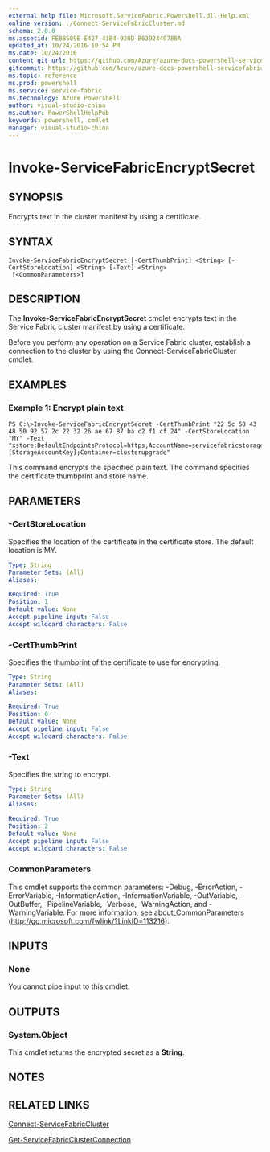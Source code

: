 ```yaml
---
external help file: Microsoft.ServiceFabric.Powershell.dll-Help.xml
online version: ./Connect-ServiceFabricCluster.md
schema: 2.0.0
ms.assetid: FE8B509E-E427-43B4-920D-B6392449788A
updated_at: 10/24/2016 10:54 PM
ms.date: 10/24/2016
content_git_url: https://github.com/Azure/azure-docs-powershell-servicefabric/blob/master/Service-Fabric-cmdlets/ServiceFabric/vlatest/Invoke-ServiceFabricEncryptSecret.md
gitcommit: https://github.com/Azure/azure-docs-powershell-servicefabric/blob/865a3e19e58e9be5871c4d9834591e4ba1c1b9ec/Service-Fabric-cmdlets/ServiceFabric/vlatest/Invoke-ServiceFabricEncryptSecret.md
ms.topic: reference
ms.prod: powershell
ms.service: service-fabric
ms.technology: Azure Powershell
author: visual-studio-china
ms.author: PowerShellHelpPub
keywords: powershell, cmdlet
manager: visual-studio-china
---
```


# Invoke-ServiceFabricEncryptSecret

## SYNOPSIS
Encrypts text in the cluster manifest by using a certificate.

## SYNTAX

```
Invoke-ServiceFabricEncryptSecret [-CertThumbPrint] <String> [-CertStoreLocation] <String> [-Text] <String>
 [<CommonParameters>]
```

## DESCRIPTION
The **Invoke-ServiceFabricEncryptSecret** cmdlet encrypts text in the Service Fabric cluster manifest by using a certificate.

Before you perform any operation on a Service Fabric cluster, establish a connection to the cluster by using the Connect-ServiceFabricCluster cmdlet.

## EXAMPLES

### Example 1: Encrypt plain text
```
PS C:\>Invoke-ServiceFabricEncryptSecret -CertThumbPrint "22 5c 58 43 48 50 92 57 2c 22 32 26 ae 67 87 ba c2 f1 cf 24" -CertStoreLocation "MY" -Text "xstore:DefaultEndpointsProtocol=https;AccountName=servicefabricstorage;AccountKey=[StorageAccountKey];Container=clusterupgrade"
```

This command encrypts the specified plain text.
The command specifies the certificate thumbprint and store name.

## PARAMETERS

### -CertStoreLocation
Specifies the location of the certificate in the certificate store.
The default location is MY.

```yaml
Type: String
Parameter Sets: (All)
Aliases: 

Required: True
Position: 1
Default value: None
Accept pipeline input: False
Accept wildcard characters: False
```

### -CertThumbPrint
Specifies the thumbprint of the certificate to use for encrypting.

```yaml
Type: String
Parameter Sets: (All)
Aliases: 

Required: True
Position: 0
Default value: None
Accept pipeline input: False
Accept wildcard characters: False
```

### -Text
Specifies the string to encrypt.

```yaml
Type: String
Parameter Sets: (All)
Aliases: 

Required: True
Position: 2
Default value: None
Accept pipeline input: False
Accept wildcard characters: False
```

### CommonParameters
This cmdlet supports the common parameters: -Debug, -ErrorAction, -ErrorVariable, -InformationAction, -InformationVariable, -OutVariable, -OutBuffer, -PipelineVariable, -Verbose, -WarningAction, and -WarningVariable. For more information, see about_CommonParameters (http://go.microsoft.com/fwlink/?LinkID=113216).

## INPUTS

### None
You cannot pipe input to this cmdlet.

## OUTPUTS

### System.Object
This cmdlet returns the encrypted secret as a **String**.

## NOTES

## RELATED LINKS

[Connect-ServiceFabricCluster](xref:ServiceFabric/vlatest/Connect-ServiceFabricCluster.md)

[Get-ServiceFabricClusterConnection](xref:ServiceFabric/vlatest/Get-ServiceFabricClusterConnection.md)


